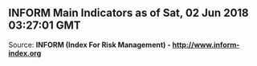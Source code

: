 ## INFORM Main Indicators as of Sat, 02 Jun 2018 03:27:01 GMT

Source: **INFORM (Index For Risk Management) - http://www.inform-index.org**